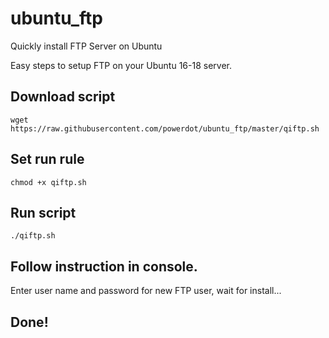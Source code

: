 # ubuntu_ftp
Quickly install FTP Server on Ubuntu

Easy steps to setup FTP on your Ubuntu 16-18 server.

## Download script
```
wget https://raw.githubusercontent.com/powerdot/ubuntu_ftp/master/qiftp.sh
```

## Set run rule
```
chmod +x qiftp.sh
```

## Run script
```
./qiftp.sh
```

## Follow instruction in console.
Enter user name and password for new FTP user, wait for install...

## Done!
